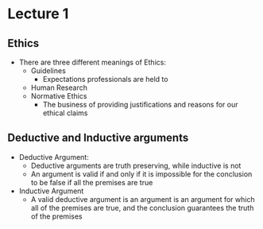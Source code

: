 # Lecture 1

## Ethics

- There are three different meanings of Ethics:
  - Guidelines
    - Expectations professionals are held to
  - Human Research
  - Normative Ethics
    - The business of providing justifications and reasons for our
      ethical claims

## Deductive and Inductive arguments

- Deductive Argument:
  - Deductive arguments are truth preserving, while inductive is not
  - An argument is valid if and only if it is impossible for the conclusion to
    be false if all the premises are true
- Inductive Argument
  - A valid deductive argument is an argument is an argument for which all of
    the premises are true, and the conclusion guarantees the truth of the
    premises
